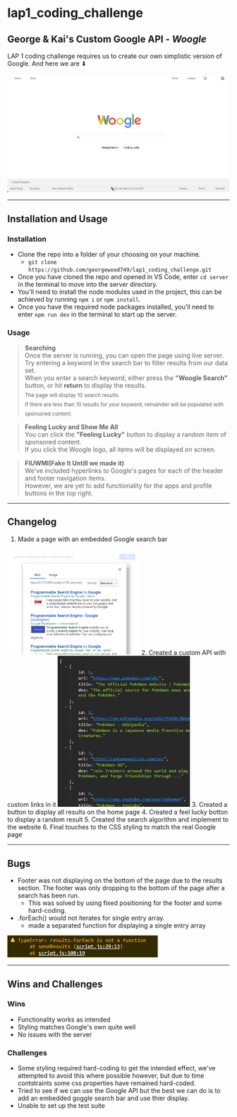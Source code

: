 # lap1_coding_challenge

## George &amp; Kai's Custom Google API - **_Woogle_**

LAP 1 coding challenge requires us to create our own simplistic version of Google. And here we are ⬇  

![Screen shot of end results](./README_IMG/endResult.png)

---
## Installation and Usage
### Installation
- Clone the repo into a folder of your choosing on your machine.
    - `git clone https://github.com/georgewood749/lap1_coding_challenge.git`
- Once you have cloned the repo and opened in VS Code, enter `cd server` in the terminal to move into the server directory.
- You'll need to install the node modules used in the project, this can be achieved by running `npm i` or `npm install`.
- Once you have the required node packages installed, you'll need to enter `npm run dev` in the terminal to start up the server.


### Usage

>**Searching**  
Once the server is running, you can open the page using live server.  
Try entering a keyword in the search bar to filter results from our data set.  
When you enter a search keyword, either press the **"Woogle Search"** button, or hit **return** to display the results.  
<sub>The page will display 10 search results.  
If there are less than 10 results for your keyword, remainder will be populated with sponsored content.</sub> 


>**Feeling Lucky and Show Me All**  
You can click the **"Feeling Lucky"** button to display a random item of sponsored content.  
If you click the Woogle logo, all items will be displayed on screen.  

>**FIUWMI(Fake It Untill we made it)**  
We've included hyperlinks to Google's pages for each of the header and footer navigation items.  
However, we are yet to add functionality for the apps and profile buttons in the top right.  

---
## Changelog
1. Made a page with an embedded Google search bar  
<img src="./README_IMG\Google_PSE.png" width="300px" alt="Google Programmable Search Engin">
<!-- ![Google Programmable Search Engin](./README_IMG\Google_PSE.png) -->
2. Created a custom API with custom links in it  
<img src="./README_IMG/Custom_API_Database.png" width="300px" alt="Custom API Database">
<!-- ![Custom API Database](./README_IMG/Custom_API_Database.png) -->
3. Created a button to display all results on the home page
4. Created a feel lucky botton to display a random result
5. Created the search algorithm and implement to the website
6. Final touches to the CSS styling to match the real Google page


---
## Bugs
- Footer was not displaying on the bottom of the page due to the results section. The footer was only dropping to the bottom of the page after a search has been run. 
    - This was solved by using fixed positioning for the footer and some hard-coding.
- .forEach() would not iterates for single entry array.
    - made a separated function for displaying a single entry array  
<img src="./README_IMG\forEach_Bug.png" alt="Custom API Database">

---
## Wins and Challenges
### Wins
- Functionality works as intended
- Styling matches Google's own quite well
- No issues with the server

### Challenges
- Some styling required hard-coding to get the intended effect, we've attempted to avoid this where possible however, but due to time contstraints some css properties have remained hard-coded.
- Tried to see if we can use the Google API but the best we can do is to add an embedded goggle search bar and use thier display.
- Unable to set up the test suite
